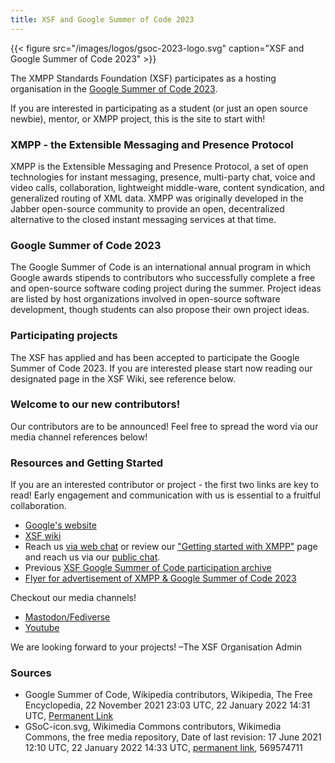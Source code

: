 ```yaml
---
title: XSF and Google Summer of Code 2023
---
```


{{< figure src="/images/logos/gsoc-2023-logo.svg" caption="XSF and Google Summer of Code 2023" >}}

The XMPP Standards Foundation (XSF) participates as a hosting organisation in the [Google Summer of Code 2023](https://summerofcode.withgoogle.com/programs/2023).
 
If you are interested in participating as a student (or just an open source newbie), mentor, or XMPP project, this is the site to start with!

### XMPP - the Extensible Messaging and Presence Protocol

XMPP is the Extensible Messaging and Presence Protocol, a set of open technologies for instant messaging, presence, multi-party chat, voice and video calls, collaboration, lightweight middle-ware, content syndication, and generalized routing of XML data. XMPP was originally developed in the Jabber open-source community to provide an open, decentralized alternative to the closed instant messaging services at that time.

### Google Summer of Code 2023

The Google Summer of Code is an international annual program in which Google awards stipends to contributors who successfully complete a free and open-source software coding project during the summer. Project ideas are listed by host organizations involved in open-source software development, though students can also propose their own project ideas. 

### Participating projects

The XSF has applied and has been accepted to participate the Google Summer of Code 2023. If you are interested please start now reading our designated page in the XSF Wiki, see reference below.

### Welcome to our new contributors!

Our contributors are to be announced! Feel free to spread the word via our media channel references below!

### Resources and Getting Started

If you are an interested contributor or project - the first two links are key to read! Early engagement and communication with us is essential to a fruitful collaboration.

- [Google's website](https://summerofcode.withgoogle.com/help)
- [XSF wiki](https://wiki.xmpp.org/web/Google_Summer_of_Code_2023)
- Reach us [via web chat](https://xmpp.org/chat#converse/room?jid=gsoc@muc.xmpp.org) or review our ["Getting started with XMPP"](https://xmpp.org/getting-started/) page and reach us via our [public chat](xmpp:gsoc@muc.xmpp.org?join).
- Previous [XSF Google Summer of Code participation archive](https://wiki.xmpp.org/web/GSoC#Overview)
- [Flyer for advertisement of XMPP & Google Summer of Code 2023]()

Checkout our media channels!

- [Mastodon/Fediverse](https://fosstodon.org/@xmpp/)
- [Youtube](https://www.youtube.com/c/XMPPStandardsFoundation)

We are looking forward to your projects!
 –The XSF Organisation Admin

### Sources

- Google Summer of Code, Wikipedia contributors, Wikipedia, The Free Encyclopedia, 22 November 2021 23:03 UTC, 22 January 2022 14:31 UTC, [Permanent Link](https://en.wikipedia.org/w/index.php?title=Google_Summer_of_Code&oldid=1056637774)
- GSoC-icon.svg, Wikimedia Commons contributors, Wikimedia Commons, the free media repository, Date of last revision: 17 June 2021 12:10 UTC, 22 January 2022 14:33 UTC, [permanent link](https://commons.wikimedia.org/w/index.php?title=File:GSoC-icon.svg&oldid=569574711), 569574711
